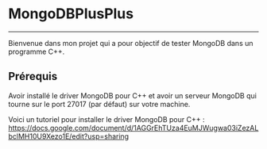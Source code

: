 MongoDBPlusPlus
==============

********
Bienvenue dans mon projet qui a pour objectif de tester MongoDB dans un programme C++.

Prérequis
---------

Avoir installé le driver MongoDB pour C++ et avoir un serveur MongoDB qui tourne sur le port 27017 (par défaut) sur votre machine.

Voici un tutoriel pour installer le driver MongoDB pour C++ : https://docs.google.com/document/d/1AGGrEhTUza4EuMJWugwa03iZezALbclMH10U9Xezo1E/edit?usp=sharing

